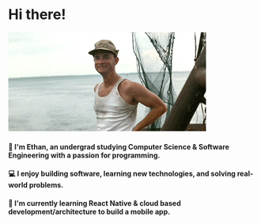 # Hi there!

![Ethan's Banner](./1719958019269.gif)

#### 🔭 I'm Ethan, an undergrad studying Computer Science & Software Engineering with a passion for programming.
#### 💻 I enjoy building software, learning new technologies, and solving real-world problems.  
#### 🌱 I'm currently learning React Native & cloud based development/architecture to build a mobile app.


<!--
**EthanLynam/EthanLynam** is a ✨ _special_ ✨ repository because its `README.md` (this file) appears on your GitHub profile.

Here are some ideas to get you started:

- 🔭 I’m currently working on ...
- 🌱 I’m currently learning ...
- 👯 I’m looking to collaborate on ...
- 🤔 I’m looking for help with ...
- 💬 Ask me about ...
- 📫 How to reach me: ...
- 😄 Pronouns: ...
- ⚡ Fun fact: ...
-->
